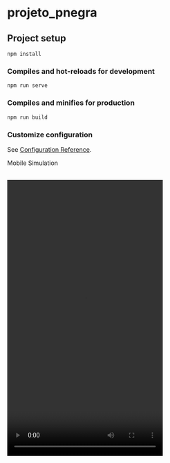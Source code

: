 # projeto_pnegra

## Project setup
```
npm install
```

### Compiles and hot-reloads for development
```
npm run serve
```

### Compiles and minifies for production
```
npm run build
```

### Customize configuration
See [Configuration Reference](https://cli.vuejs.org/config/).


<p> Mobile Simulation </p><br>

<video width="360" height="640" controls>
<source src="https://1drv.ms/v/s!Al_QdsGsazh7gpM-tChsAei0JrvXWA?e=bDcqaA" type="video/mp4">
</video>
